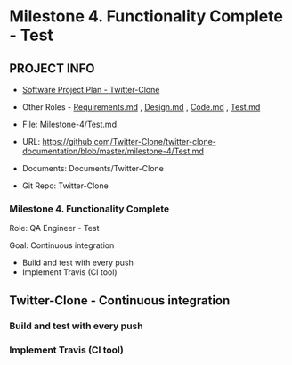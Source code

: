# Milestone 4. Functionality Complete - Test


## PROJECT INFO

* [Software Project Plan - Twitter-Clone](../Index.md)

* Other Roles - [Requirements.md](Requirements.md)
, [Design.md](Design.md)
, [Code.md](Code.md)
, [Test.md](Test.md)



* File: Milestone-4/Test.md

* URL: https://github.com/Twitter-Clone/twitter-clone-documentation/blob/master/milestone-4/Test.md

* Documents: Documents/Twitter-Clone

* Git Repo: Twitter-Clone




### Milestone 4. Functionality Complete



Role: QA Engineer - Test

Goal: Continuous integration

* Build and test with every push
* Implement Travis (CI tool)



## Twitter-Clone - Continuous integration



### Build and test with every push


### Implement Travis (CI tool)
